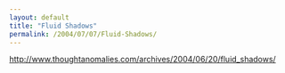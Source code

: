 ```yaml
---
layout: default
title: "Fluid Shadows"
permalink: /2004/07/07/Fluid-Shadows/
---
```


<P><A class="" href="http://www.thoughtanomalies.com/archives/2004/06/20/fluid_shadows/" target=_blank>http://www.thoughtanomalies.com/archives/2004/06/20/fluid_shadows/</A></P>